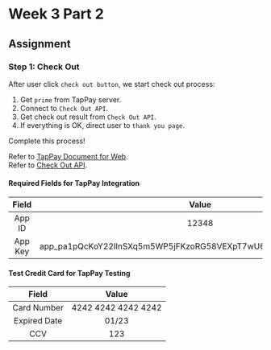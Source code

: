 # Week 3 Part 2

## Assignment

### Step 1: Check Out

After user click `check out button`, we start check out process:

1. Get `prime` from TapPay server.
2. Connect to `Check Out API`.
3. Get check out result from `Check Out API`.
4. If everything is OK, direct user to `thank you page`.

Complete this process!

Refer to [TapPay Document for Web](https://docs.tappaysdk.com/tutorial/zh/web/front.html#front).  
Refer to [Check Out API](https://github.com/AppWorks-School/API-Doc/tree/master/Stylish#order-check-out-api).

#### Required Fields for TapPay Integration

| Field | Value |
| :---: | :---: |
| App ID | 12348 |
| App Key | app_pa1pQcKoY22IlnSXq5m5WP5jFKzoRG58VEXpT7wU62ud7mMbDOGzCYIlzzLF |

#### Test Credit Card for TapPay Testing

| Field | Value |
| :---: | :---: |
| Card Number | 4242 4242 4242 4242 |
| Expired Date | 01/23 |
| CCV | 123 |
